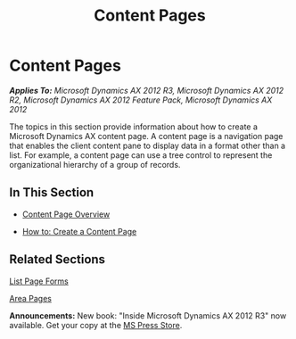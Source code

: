 ﻿---
title: Content Pages
TOCTitle: Content Pages
ms:assetid: 5e178129-bcdf-4bf7-93fc-6a8a40eed368
ms:mtpsurl: https://msdn.microsoft.com/en-us/library/Cc554766(v=AX.60)
ms:contentKeyID: 35244444
ms.date: 05/18/2015
mtps_version: v=AX.60
---

# Content Pages 


_**Applies To:** Microsoft Dynamics AX 2012 R3, Microsoft Dynamics AX 2012 R2, Microsoft Dynamics AX 2012 Feature Pack, Microsoft Dynamics AX 2012_

The topics in this section provide information about how to create a Microsoft Dynamics AX content page. A content page is a navigation page that enables the client content pane to display data in a format other than a list. For example, a content page can use a tree control to represent the organizational hierarchy of a group of records.

## In This Section

  - [Content Page Overview](content-page-overview.md)  

  - [How to: Create a Content Page](how-to-create-a-content-page.md)  

## Related Sections

[List Page Forms](list-page-forms.md)

[Area Pages](area-pages.md)

  
**Announcements:** New book: "Inside Microsoft Dynamics AX 2012 R3" now available. Get your copy at the [MS Press Store](https://www.microsoftpressstore.com/store/inside-microsoft-dynamics-ax-2012-r3-9780735685109).

